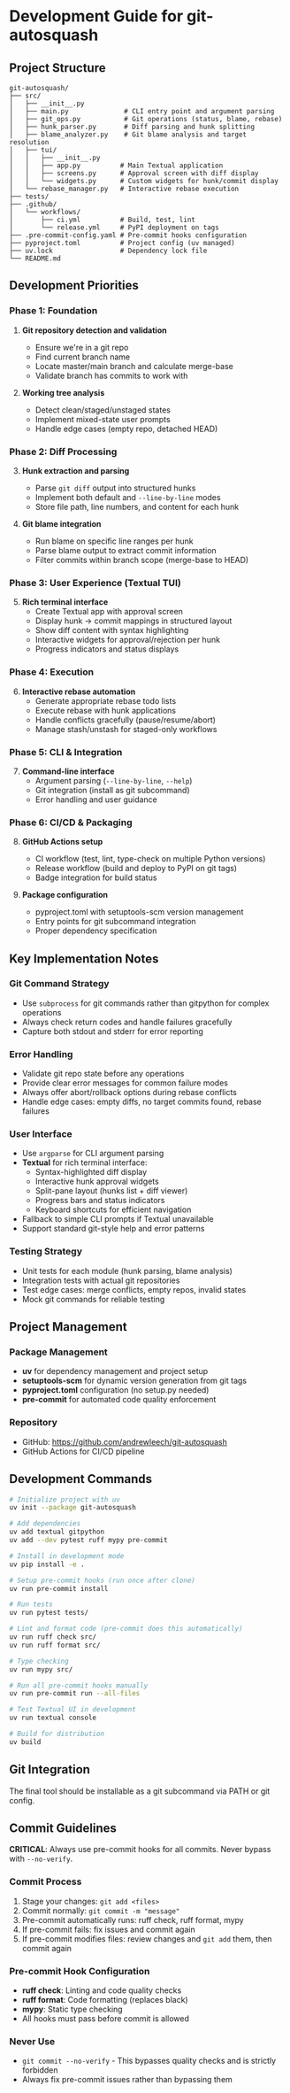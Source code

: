 # Development Guide for git-autosquash

## Project Structure
```
git-autosquash/
├── src/
│   ├── __init__.py
│   ├── main.py              # CLI entry point and argument parsing
│   ├── git_ops.py           # Git operations (status, blame, rebase)
│   ├── hunk_parser.py       # Diff parsing and hunk splitting
│   ├── blame_analyzer.py    # Git blame analysis and target resolution
│   ├── tui/
│   │   ├── __init__.py
│   │   ├── app.py          # Main Textual application
│   │   ├── screens.py      # Approval screen with diff display
│   │   └── widgets.py      # Custom widgets for hunk/commit display
│   └── rebase_manager.py   # Interactive rebase execution
├── tests/
├── .github/
│   └── workflows/
│       ├── ci.yml          # Build, test, lint
│       └── release.yml     # PyPI deployment on tags
├── .pre-commit-config.yaml # Pre-commit hooks configuration
├── pyproject.toml          # Project config (uv managed)
├── uv.lock                 # Dependency lock file
└── README.md
```

## Development Priorities

### Phase 1: Foundation
1. **Git repository detection and validation**
   - Ensure we're in a git repo
   - Find current branch name
   - Locate master/main branch and calculate merge-base
   - Validate branch has commits to work with

2. **Working tree analysis**
   - Detect clean/staged/unstaged states
   - Implement mixed-state user prompts
   - Handle edge cases (empty repo, detached HEAD)

### Phase 2: Diff Processing
3. **Hunk extraction and parsing**
   - Parse `git diff` output into structured hunks
   - Implement both default and `--line-by-line` modes
   - Store file path, line numbers, and content for each hunk

4. **Git blame integration**
   - Run blame on specific line ranges per hunk
   - Parse blame output to extract commit information
   - Filter commits within branch scope (merge-base to HEAD)

### Phase 3: User Experience (Textual TUI)
5. **Rich terminal interface**
   - Create Textual app with approval screen
   - Display hunk → commit mappings in structured layout
   - Show diff content with syntax highlighting
   - Interactive widgets for approval/rejection per hunk
   - Progress indicators and status displays

### Phase 4: Execution
6. **Interactive rebase automation**
   - Generate appropriate rebase todo lists
   - Execute rebase with hunk applications
   - Handle conflicts gracefully (pause/resume/abort)
   - Manage stash/unstash for staged-only workflows

### Phase 5: CLI & Integration
7. **Command-line interface**
   - Argument parsing (`--line-by-line`, `--help`)
   - Git integration (install as git subcommand)
   - Error handling and user guidance

### Phase 6: CI/CD & Packaging
8. **GitHub Actions setup**
   - CI workflow (test, lint, type-check on multiple Python versions)
   - Release workflow (build and deploy to PyPI on git tags)
   - Badge integration for build status

9. **Package configuration**
   - pyproject.toml with setuptools-scm version management
   - Entry points for git subcommand integration
   - Proper dependency specification

## Key Implementation Notes

### Git Command Strategy
- Use `subprocess` for git commands rather than gitpython for complex operations
- Always check return codes and handle failures gracefully
- Capture both stdout and stderr for error reporting

### Error Handling
- Validate git repo state before any operations
- Provide clear error messages for common failure modes
- Always offer abort/rollback options during rebase conflicts
- Handle edge cases: empty diffs, no target commits found, rebase failures

### User Interface
- Use `argparse` for CLI argument parsing
- **Textual** for rich terminal interface:
  - Syntax-highlighted diff display
  - Interactive hunk approval widgets
  - Split-pane layout (hunks list + diff viewer)
  - Progress bars and status indicators
  - Keyboard shortcuts for efficient navigation
- Fallback to simple CLI prompts if Textual unavailable
- Support standard git-style help and error patterns

### Testing Strategy
- Unit tests for each module (hunk parsing, blame analysis)
- Integration tests with actual git repositories
- Test edge cases: merge conflicts, empty repos, invalid states
- Mock git commands for reliable testing

## Project Management

### Package Management
- **uv** for dependency management and project setup
- **setuptools-scm** for dynamic version generation from git tags
- **pyproject.toml** configuration (no setup.py needed)
- **pre-commit** for automated code quality enforcement

### Repository
- GitHub: https://github.com/andrewleech/git-autosquash
- GitHub Actions for CI/CD pipeline

## Development Commands

```bash
# Initialize project with uv
uv init --package git-autosquash

# Add dependencies
uv add textual gitpython
uv add --dev pytest ruff mypy pre-commit

# Install in development mode
uv pip install -e .

# Setup pre-commit hooks (run once after clone)
uv run pre-commit install

# Run tests
uv run pytest tests/

# Lint and format code (pre-commit does this automatically)
uv run ruff check src/
uv run ruff format src/

# Type checking
uv run mypy src/

# Run all pre-commit hooks manually
uv run pre-commit run --all-files

# Test Textual UI in development
uv run textual console

# Build for distribution
uv build
```

## Git Integration
The final tool should be installable as a git subcommand via PATH or git config.

## Commit Guidelines

**CRITICAL**: Always use pre-commit hooks for all commits. Never bypass with `--no-verify`.

### Commit Process
1. Stage your changes: `git add <files>`
2. Commit normally: `git commit -m "message"`
3. Pre-commit automatically runs: ruff check, ruff format, mypy
4. If pre-commit fails: fix issues and commit again
5. If pre-commit modifies files: review changes and `git add` them, then commit again

### Pre-commit Hook Configuration
- **ruff check**: Linting and code quality checks
- **ruff format**: Code formatting (replaces black)
- **mypy**: Static type checking
- All hooks must pass before commit is allowed

### Never Use
- `git commit --no-verify` - This bypasses quality checks and is strictly forbidden
- Always fix pre-commit issues rather than bypassing them